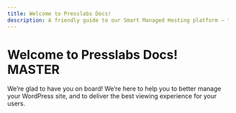 ```yaml
---
title: Welcome to Presslabs Docs!
description: A friendly guide to our Smart Managed Hosting platform — tutorials, recommendations and ways to make the most of your Presslabs experience.
---
```


# Welcome to Presslabs Docs! MASTER

We’re glad to have you on board! We’re here to help you to better manage your WordPress site, and to deliver the best viewing experience for your users.
